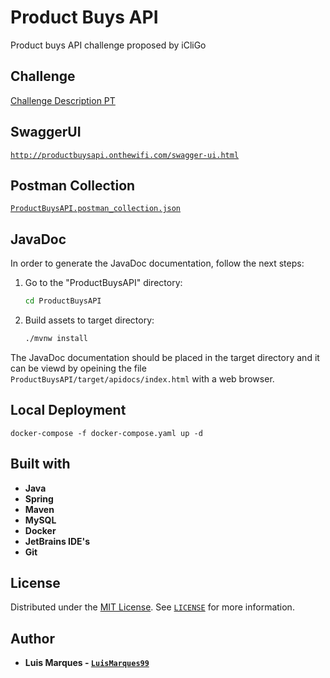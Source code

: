 # Product Buys API

Product buys API challenge proposed by iCliGo

## Challenge

[Challenge Description PT](challenge_description_pt.md)

## SwaggerUI

[`http://productbuysapi.onthewifi.com/swagger-ui.html`](http://productbuysapi.onthewifi.com/swagger-ui.html)

## Postman Collection

[`ProductBuysAPI.postman_collection.json`](ProductBuysAPI.postman_collection.json)

## JavaDoc

In order to generate the JavaDoc documentation, follow the next steps:

1. Go to the "ProductBuysAPI" directory:

   ```bash
   cd ProductBuysAPI
   ```

2. Build assets to target directory:

   ```bash
   ./mvnw install
   ```

The JavaDoc documentation should be placed in the target directory and it can be viewd by opeining the file `ProductBuysAPI/target/apidocs/index.html` with a web browser.

## Local Deployment

`docker-compose -f docker-compose.yaml up -d`

## Built with

- **Java**
- **Spring**
- **Maven**
- **MySQL**
- **Docker**
- **JetBrains IDE's**
- **Git**

## License

Distributed under the [MIT License](https://choosealicense.com/licenses/mit/). See [`LICENSE`](LICENSE) for more information.

## Author

- **Luis Marques - [`LuisMarques99`](https://github.com/LuisMarques99)**
